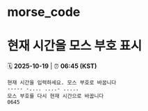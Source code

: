 # morse_code
# 현재 시간을 모스 부호 표시
<!-- MORSE_TIME_START -->
🗓️ **2025-10-19** | ⏰ **06:45 (KST)**

```
현재 시간을 입력하세요. 모스 부호로 바꿉니다
----- -.... ....- .....
모스 부호를 다시 현재 시간으로 바꿉니다
0645
```
<!-- MORSE_TIME_END -->
